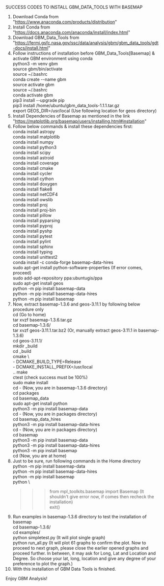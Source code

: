 SUCCESS CODES TO INSTALL GBM_DATA_TOOLS WITH BASEMAP


1. Download Conda from "https://www.anaconda.com/products/distribution"
2. Install Conda from "https://docs.anaconda.com/anaconda/install/index.html"
3. Download GBM_Data_Tools from "https://fermi.gsfc.nasa.gov/ssc/data/analysis/gbm/gbm_data_tools/gdt-docs/install.html"
4. Follow instructions of installation before GBM_Data_Tools[Basemap] & activate GBM environment using conda \
	python3 -m venv gbm \
	source gbm/bin/activate \
	source ~/.bashrc \
	conda create --name gbm \
	source activate gbm \
	source ~/.bashrc \
	conda activate gbm \
	pip3 install --upgrade pip \
	pip3 install /home/ubuntu/gbm_data_tools-1.1.1.tar.gz \
	export GEOS_DIR=/usr/local (Use following location for geos directory)
5. Install Dependencies of Basemap as mentioned in the link "https://matplotlib.org/basemap/users/installing.html#installation"
6. Follow below commands & install these dependencies first: \
	conda install astropy \
	conda install matplotlib \
	conda install numpy \
	conda install python3 \
	conda install scipy \
	conda install astroid \
	conda install coverage \
	conda install cmake \
	conda install cycler \
	conda install cython \
	conda install doxygen \
	conda install flake8 \
	conda install netCDF4 \
	conda install owslib \
	conda install proj \
	conda install proj-bin \
	conda install pillow \
	conda install pyparsing \
	conda install pyproj \
	conda install pyshp \
	conda install pytest \
	conda install pylint \
	conda install sphinx \
	conda install typing \
	conda install unittest2 \
	conda install -c conda-forge basemap-data-hires \
	sudo apt-get install python-software-properties (If error comes, proceed) \
	sudo add-apt-repository ppa:ubuntugis/ppa \
	sudo apt-get install geos \
	python -m pip install basemap-data \
	python -m pip install basemap-data-hires \
	python -m pip install basemap
7. Now, extract basemap-1.3.6 and geos-3.11.1 by following below procedure only \
	cd (Go to home) \
	tar xvzf basemap-1.3.6.tar.gz \
	cd basemap-1.3.6/ \
	tar xvzf geos-3.11.1.tar.bz2 (Or, manually extract geos-3.11.1 in basemap-1.3.6) \
	cd geos-3.11.1/ \
	mkdir _build \
	cd _build \
	cmake \          
	    - DCMAKE_BUILD_TYPE=Release \
	    - DCMAKE_INSTALL_PREFIX=/usr/local \
	    ..
	make \
	ctest (check success must be 100%) \
	sudo make install \
	cd - (Now, you are in basemap-1.3.6 directory) \
	cd packages \
	cd basemap_data \
	sudo apt-get install python \
	python3 -m pip install basemap-data \
	cd - (Now, you are in packages directory) \
	cd basemap_data_hires \
	python3 -m pip install basemap-data-hires \
	cd - (Now, you are in packages directory) \
	cd basemap \
	python3 -m pip install basemap-data \
	python3 -m pip install basemap-data-hires \
	python3 -m pip install basemap \
	cd (Now, you are at home)
8. Just to be sure, run following commands in the Home directory \
	python -m pip install basemap-data \
	python -m pip install basemap-data-hires \
	python -m pip install basemap \
	python \
	>>> from mpl_toolkits.basemap import Basemap (It shouldn't give error now, if comes then recheck the installation) \
	>>> exit()
9. Run examples in basemap-1.3.6 directory to test the installation of basemap \
	cd basemap-1.3.6/ \
	cd examples/ \
	python simpletest.py (It will plot single graph) \
	python run_all.py (It will plot 61 graphs to confirm the plot. Now to proceed to next graph, please close the earlier opened graphs and proceed further. In between, it may ask for Long, Lat and Location and Degree. So choose your lat, long, location and give any degree of your preference to plot the graph.)
10. With this installation of GBM Data Tools is finished.

Enjoy GBM Analysis!
